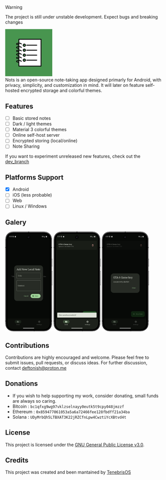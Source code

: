 > [!WARNING]
> The project is still under unstable development. Expect bugs and breaking changes
<div align="left">
<img src="logo.jpg" style="width:30%;">
</div>
Nots is an open-source note-taking app designed primarly for Android, with privacy, simplicity, and customization in mind.  
It will later on feature self-hosted encrypted storage and colorful themes.

## Features
- [ ] Basic stored notes
- [ ] Dark / light themes
- [ ] Material 3 colorful themes
- [ ] Online self-host server
- [ ] Encrypted storing (local/online)
- [ ] Note Sharing

If you want to experiment unreleased new features, check out the [dev_branch](https://github.com/TenebrisOS/Nots/tree/dev)
      
## Platforms Support
- [x] Android
- [ ] iOS (less probable)
- [ ] Web
- [ ] Linux / Windows

## Galery
<div align="left">
<img src=".github/assets/sc10.png" style="width:30%;">
<img src=".github/assets/sc11.png" style="width:30%;">
<img src=".github/assets/sc12.png" style="width:30%;">
</div>

## Contributions
Contributions are highly encouraged and welcome. Please feel free to submit issues, pull requests, or discuss ideas. For further discussion, contact deftonish@proton.me

## Donations
- If you wish to help supporting my work, consider donating, small funds are always so caring.
- Bitcoin : ```bc1qfxg9wg97vklzselnayy0eutk5t9cpy048jmzzf```
- Ethereum : ```0x859477061053a5a6a72466fee128fbdff21a34ba```
- Solana : ```UDyMrbQh5LTBXAT3K22jRZCfnLpw4CwztiYcXBtvd4t```

## License
This project is licensed under the [GNU General Public License v3.0](LICENSE).

## Credits
This project was created and been mantained by [TenebrisOS](https://github.com/TenebrisOS)

